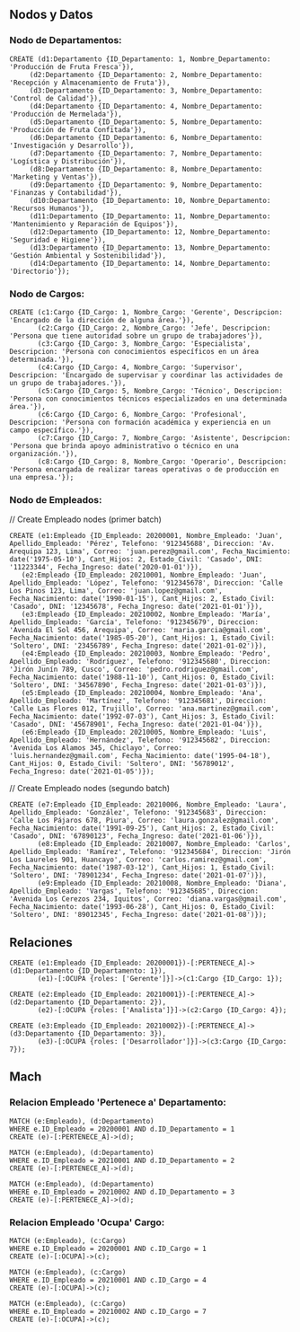 ## Nodos y Datos

### Nodo de Departamentos:

    CREATE (d1:Departamento {ID_Departamento: 1, Nombre_Departamento: 'Producción de Fruta Fresca'}),
         (d2:Departamento {ID_Departamento: 2, Nombre_Departamento: 'Recepción y Almacenamiento de Fruta'}),
         (d3:Departamento {ID_Departamento: 3, Nombre_Departamento: 'Control de Calidad'}),
         (d4:Departamento {ID_Departamento: 4, Nombre_Departamento: 'Producción de Mermelada'}),
         (d5:Departamento {ID_Departamento: 5, Nombre_Departamento: 'Producción de Fruta Confitada'}),
         (d6:Departamento {ID_Departamento: 6, Nombre_Departamento: 'Investigación y Desarrollo'}),
         (d7:Departamento {ID_Departamento: 7, Nombre_Departamento: 'Logística y Distribución'}),
         (d8:Departamento {ID_Departamento: 8, Nombre_Departamento: 'Marketing y Ventas'}),
         (d9:Departamento {ID_Departamento: 9, Nombre_Departamento: 'Finanzas y Contabilidad'}),
         (d10:Departamento {ID_Departamento: 10, Nombre_Departamento: 'Recursos Humanos'}),
         (d11:Departamento {ID_Departamento: 11, Nombre_Departamento: 'Mantenimiento y Reparación de Equipos'}),
         (d12:Departamento {ID_Departamento: 12, Nombre_Departamento: 'Seguridad e Higiene'}),
         (d13:Departamento {ID_Departamento: 13, Nombre_Departamento: 'Gestión Ambiental y Sostenibilidad'}),
         (d14:Departamento {ID_Departamento: 14, Nombre_Departamento: 'Directorio'});

### Nodo de Cargos:

    CREATE (c1:Cargo {ID_Cargo: 1, Nombre_Cargo: 'Gerente', Descripcion: 'Encargado de la dirección de alguna área.'}),
           (c2:Cargo {ID_Cargo: 2, Nombre_Cargo: 'Jefe', Descripcion: 'Persona que tiene autoridad sobre un grupo de trabajadores'}),
           (c3:Cargo {ID_Cargo: 3, Nombre_Cargo: 'Especialista', Descripcion: 'Persona con conocimientos específicos en un área determinada.'}),
           (c4:Cargo {ID_Cargo: 4, Nombre_Cargo: 'Supervisor', Descripcion: 'Encargado de supervisar y coordinar las actividades de un grupo de trabajadores.'}),
           (c5:Cargo {ID_Cargo: 5, Nombre_Cargo: 'Técnico', Descripcion: 'Persona con conocimientos técnicos especializados en una determinada área.'}),
           (c6:Cargo {ID_Cargo: 6, Nombre_Cargo: 'Profesional', Descripcion: 'Persona con formación académica y experiencia en un campo específico.'}),
           (c7:Cargo {ID_Cargo: 7, Nombre_Cargo: 'Asistente', Descripcion: 'Persona que brinda apoyo administrativo o técnico en una organización.'}),
           (c8:Cargo {ID_Cargo: 8, Nombre_Cargo: 'Operario', Descripcion: 'Persona encargada de realizar tareas operativas o de producción en una empresa.'});

### Nodo de Empleados:

// Create Empleado nodes (primer batch)

    CREATE (e1:Empleado {ID_Empleado: 20200001, Nombre_Empleado: 'Juan', Apellido_Empleado: 'Pérez', Telefono: '912345688', Direccion: 'Av. Arequipa 123, Lima', Correo: 'juan.perez@gmail.com', Fecha_Nacimiento: date('1975-05-10'), Cant_Hijos: 2, Estado_Civil: 'Casado', DNI: '11223344', Fecha_Ingreso: date('2020-01-01')}),
       (e2:Empleado {ID_Empleado: 20210001, Nombre_Empleado: 'Juan', Apellido_Empleado: 'López', Telefono: '912345678', Direccion: 'Calle Los Pinos 123, Lima', Correo: 'juan.lopez@gmail.com', Fecha_Nacimiento: date('1990-01-15'), Cant_Hijos: 2, Estado_Civil: 'Casado', DNI: '12345678', Fecha_Ingreso: date('2021-01-01')}),
       (e3:Empleado {ID_Empleado: 20210002, Nombre_Empleado: 'María', Apellido_Empleado: 'García', Telefono: '912345679', Direccion: 'Avenida El Sol 456, Arequipa', Correo: 'maria.garcia@gmail.com', Fecha_Nacimiento: date('1985-05-20'), Cant_Hijos: 1, Estado_Civil: 'Soltero', DNI: '23456789', Fecha_Ingreso: date('2021-01-02')}),
       (e4:Empleado {ID_Empleado: 20210003, Nombre_Empleado: 'Pedro', Apellido_Empleado: 'Rodríguez', Telefono: '912345680', Direccion: 'Jirón Junín 789, Cusco', Correo: 'pedro.rodriguez@gmail.com', Fecha_Nacimiento: date('1988-11-10'), Cant_Hijos: 0, Estado_Civil: 'Soltero', DNI: '34567890', Fecha_Ingreso: date('2021-01-03')}),
       (e5:Empleado {ID_Empleado: 20210004, Nombre_Empleado: 'Ana', Apellido_Empleado: 'Martínez', Telefono: '912345681', Direccion: 'Calle Las Flores 012, Trujillo', Correo: 'ana.martinez@gmail.com', Fecha_Nacimiento: date('1992-07-03'), Cant_Hijos: 3, Estado_Civil: 'Casado', DNI: '45678901', Fecha_Ingreso: date('2021-01-04')}),
       (e6:Empleado {ID_Empleado: 20210005, Nombre_Empleado: 'Luis', Apellido_Empleado: 'Hernández', Telefono: '912345682', Direccion: 'Avenida Los Alamos 345, Chiclayo', Correo: 'luis.hernandez@gmail.com', Fecha_Nacimiento: date('1995-04-18'), Cant_Hijos: 0, Estado_Civil: 'Soltero', DNI: '56789012', Fecha_Ingreso: date('2021-01-05')});

// Create Empleado nodes (segundo batch)

    CREATE (e7:Empleado {ID_Empleado: 20210006, Nombre_Empleado: 'Laura', Apellido_Empleado: 'González', Telefono: '912345683', Direccion: 'Calle Los Pájaros 678, Piura', Correo: 'laura.gonzalez@gmail.com', Fecha_Nacimiento: date('1991-09-25'), Cant_Hijos: 2, Estado_Civil: 'Casado', DNI: '67890123', Fecha_Ingreso: date('2021-01-06')}),
           (e8:Empleado {ID_Empleado: 20210007, Nombre_Empleado: 'Carlos', Apellido_Empleado: 'Ramírez', Telefono: '912345684', Direccion: 'Jirón Los Laureles 901, Huancayo', Correo: 'carlos.ramirez@gmail.com', Fecha_Nacimiento: date('1987-03-12'), Cant_Hijos: 1, Estado_Civil: 'Soltero', DNI: '78901234', Fecha_Ingreso: date('2021-01-07')}),
           (e9:Empleado {ID_Empleado: 20210008, Nombre_Empleado: 'Diana', Apellido_Empleado: 'Vargas', Telefono: '912345685', Direccion: 'Avenida Los Cerezos 234, Iquitos', Correo: 'diana.vargas@gmail.com', Fecha_Nacimiento: date('1993-06-28'), Cant_Hijos: 0, Estado_Civil: 'Soltero', DNI: '89012345', Fecha_Ingreso: date('2021-01-08')});

## Relaciones

    CREATE (e1:Empleado {ID_Empleado: 20200001})-[:PERTENECE_A]->(d1:Departamento {ID_Departamento: 1}),
           (e1)-[:OCUPA {roles: ['Gerente']}]->(c1:Cargo {ID_Cargo: 1});
    
    CREATE (e2:Empleado {ID_Empleado: 20210001})-[:PERTENECE_A]->(d2:Departamento {ID_Departamento: 2}),
           (e2)-[:OCUPA {roles: ['Analista']}]->(c2:Cargo {ID_Cargo: 4});
    
    CREATE (e3:Empleado {ID_Empleado: 20210002})-[:PERTENECE_A]->(d3:Departamento {ID_Departamento: 3}),
           (e3)-[:OCUPA {roles: ['Desarrollador']}]->(c3:Cargo {ID_Cargo: 7});

## Mach

### Relacion Empleado 'Pertenece a' Departamento:

    MATCH (e:Empleado), (d:Departamento)
    WHERE e.ID_Empleado = 20200001 AND d.ID_Departamento = 1
    CREATE (e)-[:PERTENECE_A]->(d);

    MATCH (e:Empleado), (d:Departamento)
    WHERE e.ID_Empleado = 20210001 AND d.ID_Departamento = 2
    CREATE (e)-[:PERTENECE_A]->(d);

    MATCH (e:Empleado), (d:Departamento)
    WHERE e.ID_Empleado = 20210002 AND d.ID_Departamento = 3
    CREATE (e)-[:PERTENECE_A]->(d);

### Relacion Empleado 'Ocupa' Cargo:

    MATCH (e:Empleado), (c:Cargo)
    WHERE e.ID_Empleado = 20200001 AND c.ID_Cargo = 1
    CREATE (e)-[:OCUPA]->(c);
    
    MATCH (e:Empleado), (c:Cargo)
    WHERE e.ID_Empleado = 20210001 AND c.ID_Cargo = 4
    CREATE (e)-[:OCUPA]->(c);
    
    MATCH (e:Empleado), (c:Cargo)
    WHERE e.ID_Empleado = 20210002 AND c.ID_Cargo = 7
    CREATE (e)-[:OCUPA]->(c);





